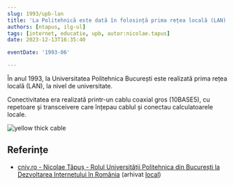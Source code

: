 ```yaml
---
slug: 1993/upb-lan
title: 'La Politehnică este dată în folosință prima rețea locală (LAN)'
authors: [ntapus, ilg-ul]
tags: [internet, educatie, upb, autor:nicolae.tapus]
date: 2023-12-13T16:35:40

eventDate: '1993-06'

---
```


În anul 1993, la Universitatea Politehnica București este realizată prima
rețea locală (LAN), la nivel de universitate.

<!-- truncate -->

Conectivitatea era realizată printr-un cablu coaxial gros (10BASE5), cu repetoare și
transceivere care înțepau cablul și conectau calculatoarele locale.

![yellow thick cable](https://cronica-it.github.io/imagini/1993/upb-lan/st500-01-tn.jpg)

## Referințe

- [cniv.ro - Nicolae Tăpuș - Rolul Universității Politehnica din București la Dezvoltarea Internetului în România](https://cniv.ro/documents/26/CNIV_Volum_Aniversar_2023_-_Versiune_Online_DPxioQg.pdf)  (arhivat [local](https://cronica-it.github.io/arhiva/))

